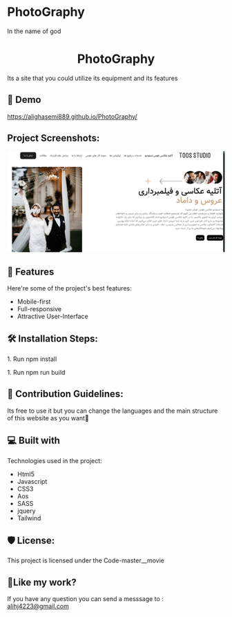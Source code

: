 # PhotoGraphy
In the name of god



<h1 align="center" id="title">PhotoGraphy</h1>






<p id="description">Its a site that you could utilize its equipment and its features</p>

<h2>🚀 Demo</h2>


https://alighasemi889.github.io/PhotoGraphy/

<h2>Project Screenshots:</h2>

<img src="public/images/view.PNG">



  
  
<h2>🧐 Features</h2>

Here're some of the project's best features:

*   Mobile-first
*   Full-responsive
*   Attractive User-Interface

<h2>🛠️ Installation Steps:</h2>

<p>1. Run npm install </p>
<p>1. Run npm run build</p>



<h2>🍰 Contribution Guidelines:</h2>

Its free to use it but you can change the languages and the main structure of this website as you want💖

  
  
<h2>💻 Built with</h2>

Technologies used in the project:

*   Html5
*   Javascript
*   CSS3
*   Aos
*   SASS
*   jquery
*   Tailwind

<h2>🛡️ License:</h2>

This project is licensed under the Code-master\_\_movie

<h2>💖Like my work?</h2>

If you have any question you can send a messsage to : alihj4223@gmail.com
 

